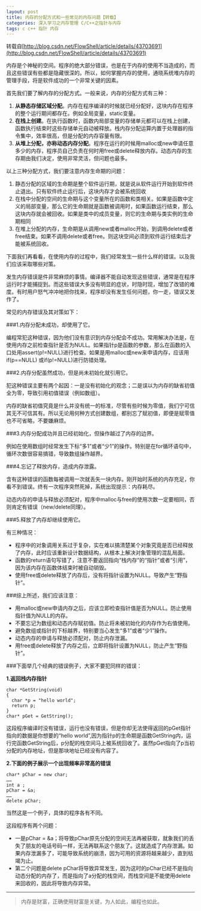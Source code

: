 ```yaml
---
layout: post
title: 内存的分配方式和一些常见的内存问题【转载】
categories: 深入学习之内存管理 C/C++之指针与内存 
tags: c c++ 指针 内存
---
```


转载自[http://blog.csdn.net/FlowShell/article/details/43703691](http://blog.csdn.net/FlowShell/article/details/43703691)

内存是个神秘的空间。程序的绝大部分错误，也是在于内存的使用不当造成的，而且这些错误有些都是隐藏很深的。所以，如何掌握内存的使用，通晓系统堆内存的管理手段，将是软件成功的一个非常关键的因素。

首先我们要了解内存的分配方式。一般来说，内存的分配方式有三种：

1. **从静态存储区域分配**。内存在程序编译的时候就已经分配好，这块内存在程序的整个运行期间都存在。例如全局变量，static变量。
2. **在栈上创建**。在执行函数时，函数内局部变量的存储单元都可以在栈上创建，函数执行结束时这些存储单元自动被释放。栈内存分配运算内置于处理器的指令集中，效率很高，但是分配的内存容量有限。
3. **从堆上分配，亦称动态内存分配**。程序在运行的时候用malloc或new申请任意多少的内存，程序员自己负责在何时用free或delete释放内存。动态内存的生存期由我们决定，使用非常灵活，但问题也最多。

以上三种分配方式，我们要注意内存生命期的问题：

1. 静态分配的区域的生命期是整个软件运行期，就是说从软件运行开始到软件终止退出。只有软件终止运行后，这块内存才会被系统回收 
2. 在栈中分配的空间的生命期与这个变量所在的函数和类相关。如果是函数中定义的局部变量，那么它的生命期就是函数被调用时，如果函数运行结束，那么这块内存就会被回收。如果是类中的成员变量，则它的生命期与类实例的生命期相同
3. 在堆上分配的内存，生命期是从调用new或者malloc开始，到调用delete或者free结束。如果不调用delete或者free。则这块空间必须到软件运行结束后才能被系统回收。

下面我们再看看，在使用内存的过程中，我们经常发生一些什么样的错误。以及我们应该采取哪些对策。

发生内存错误是件非常麻烦的事情。编译器不能自动发现这些错误，通常是在程序运行时才能捕捉到。而这些错误大多没有明显的症状，时隐时现，增加了改错的难度。有时用户怒气冲冲地把你找来，程序却没有发生任何问题，你一走，错误又发作了。

常见的内存错误及其对策如下：

###1.内存分配未成功，却使用了它。

编程常犯这种错误，因为他们没有意识到内存分配会不成功。常用解决办法是，在使用内存之前检查指针是否为NULL。如果指针p是函数的参数，那么在函数的入口处用assert(p!=NULL)进行检查。如果是用malloc或new来申请内存，应该用if(p==NULL) 或if(p!=NULL)进行防错处理。

###2.内存分配虽然成功，但是尚未初始化就引用它。

犯这种错误主要有两个起因：一是没有初始化的观念；二是误以为内存的缺省初值全为零，导致引用初值错误（例如数组）。

内存的缺省初值究竟是什么并没有统一的标准，尽管有些时候为零值，我们宁可信其无不可信其有。所以无论用何种方式创建数组，都别忘了赋初值，即便是赋零值也不可省略，不要嫌麻烦。

###3.内存分配成功并且已经初始化，但操作越过了内存的边界。

例如在使用数组时经常发生下标“多1”或者“少1”的操作。特别是在for循环语句中，循环次数很容易搞错，导致数组操作越界。

###4.忘记了释放内存，造成内存泄露。

含有这种错误的函数每被调用一次就丢失一块内存。刚开始时系统的内存充足，你看不到错误。终有一次程序突然死掉，系统出现提示：内存耗尽。

动态内存的申请与释放必须配对，程序中malloc与free的使用次数一定要相同，否则肯定有错误（new/delete同理）。

###5.释放了内存却继续使用它。

有三种情况：

* 程序中的对象调用关系过于复杂，实在难以搞清楚某个对象究竟是否已经释放了内存，此时应该重新设计数据结构，从根本上解决对象管理的混乱局面。
* 函数的return语句写错了，注意不要返回指向“栈内存”的“指针”或者“引用”，因为该内存在函数体结束时被自动销毁。
* 使用free或delete释放了内存后，没有将指针设置为NULL。导致产生“野指针”。

###综上所述，我们应该注意：

* 用malloc或new申请内存之后，应该立即检查指针值是否为NULL。防止使用指针值为NULL的内存。
* 不要忘记为数组和动态内存赋初值。防止将未被初始化的内存作为右值使用。
* 避免数组或指针的下标越界，特别要当心发生“多1”或者“少1”操作。
* 动态内存的申请与释放必须配对，防止内存泄漏。
* 用free或delete释放了内存之后，立即将指针设置为NULL，防止产生“野指针”。

###下面举几个经典的错误例子，大家不要犯同样的错误：

**1.返回栈内存指针**

```
char *GetString(void)
{
  char *p = "hello world";
  return p;
}
char* pGet = GetString();
```

这段程序编译时没有错误，运行也没有错误，但是你却无法使得返回的pGet指针指向的数据是你想要的“hello world”,因为指针p的生命期是函数GetString内，运行完函数GetString后，p分配的栈空间马上被系统回收了。虽然pGet指向了p当初分配的内存地址，但是那块地址已经没有内容了。

**2.下面的例子展示一个出现频率非常高的错误**

```
char* pChar = new char;
……
int a ;
pChar = &a;
……
delete pChar;
```

当然这是一个例子，具体的程序各有不同。

这段程序有两个问题：

* 一是pChar = &a；将导致pChar原先分配的空间无法再被获取，就象我们的丢失了朋友的电话号码一样，无法再联系这个朋友了。这就造成了内存泄漏。如果内存泄漏多了，可能导致系统的崩溃，因为可用的资源将越来越少，直到枯竭为止。
* 第二个问题是delete pChar将导致异常发生，因为这时的pChar已经不是指向动态分配的内存了，而是指向了a分配的栈空间，而栈空间是不能使用delete来回收的，因此将导致内存异常。

---

>内存是财富，正确使用财富是关键，为人如此，编程也如此。
